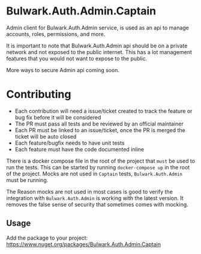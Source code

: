# Bulwark.Auth.Admin.Captain
Admin client for Bulwark.Auth.Admin service, is used as 
an api to manage accounts, roles, permissions, and more.

It is important to note that Bulwark.Auth.Admin api should be on a private network
and not exposed to the public internet. This has a lot management features that you would not 
want to expose to the public.

More ways to secure Admin api coming soon.  

# Contributing
- Each contribution will need a issue/ticket created to track the feature or bug fix before it will be considered
- The PR must pass all tests and be reviewed by an official maintainer
- Each PR must be linked to an issue/ticket, once the PR is merged the ticket will be auto closed
- Each feature/bugfix needs to have unit tests
- Each feature must have the code documented inline

There is a docker compose file in the root of the project that `must` be used to run the tests.
This can be started by running `docker-compose up` in the root of the project.
Mocks are not used in `Captain` tests, `Bulwark.Auth.Admin` must be running.

The Reason mocks are not used in most cases is good to verify the integration with `Bulwark.Auth.Admin` is working
with the latest version. It removes the false sense of security that sometimes comes with mocking.

## Usage

Add the package to your project:
https://www.nuget.org/packages/Bulwark.Auth.Admin.Captain



